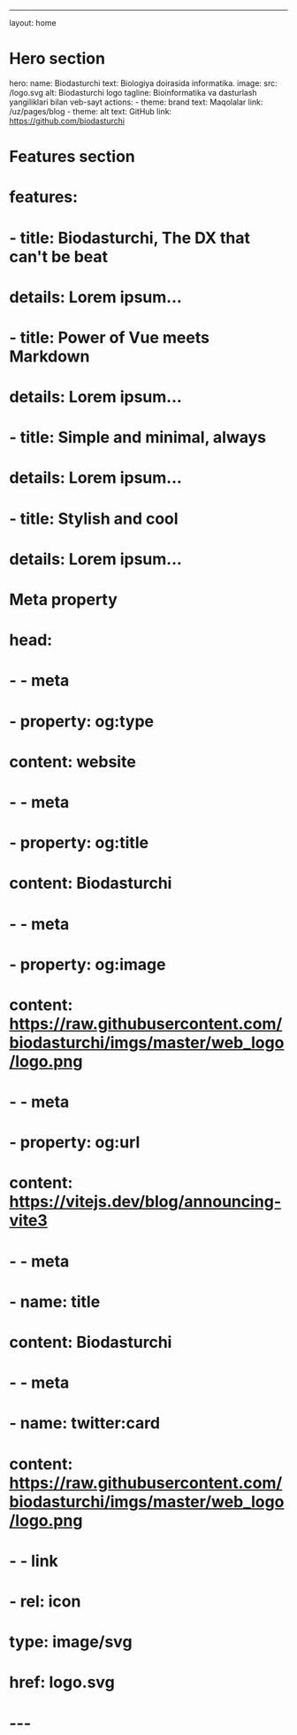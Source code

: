 ---
layout: home

# Hero section
hero:
  name: Biodasturchi
  text: Biologiya doirasida informatika.
  image:
    src: /logo.svg
    alt: Biodasturchi logo
  tagline: Bioinformatika va dasturlash yangiliklari bilan veb-sayt
  actions:
    - theme: brand
      text: Maqolalar
      link: /uz/pages/blog
    - theme: alt
      text: GitHub
      link: https://github.com/biodasturchi

# Features section
# features:
#   - title: Biodasturchi, The DX that can't be beat
#     details: Lorem ipsum...
#   - title: Power of Vue meets Markdown
#     details: Lorem ipsum...
#   - title: Simple and minimal, always
#     details: Lorem ipsum...
#   - title: Stylish and cool
#     details: Lorem ipsum...

# Meta property
# head:
#   - - meta
#     - property: og:type
#       content: website
#   - - meta
#     - property: og:title
#       content: Biodasturchi
#   - - meta
#     - property: og:image
#       content: https://raw.githubusercontent.com/biodasturchi/imgs/master/web_logo/logo.png
#   - - meta
#     - property: og:url
#       content: https://vitejs.dev/blog/announcing-vite3
#   - - meta
#     - name: title
#       content: Biodasturchi
#   - - meta
#     - name: twitter:card
#       content: https://raw.githubusercontent.com/biodasturchi/imgs/master/web_logo/logo.png
#   - - link
#     - rel: icon
#       type: image/svg
#       href: logo.svg
# ---
